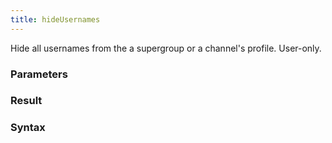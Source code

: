 ```yaml
---
title: hideUsernames
---
```


Hide all usernames from the a supergroup or a channel's profile. User-only.


### Parameters 



### Result 



### Syntax





